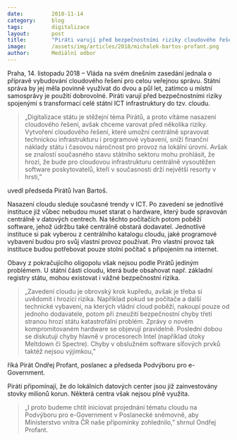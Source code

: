 ```yaml
---
date:         2018-11-14
category:     blog
tags:         digitalizace
layout:       post
title:        "Piráti varují před bezpečnostními riziky cloudového řešení pro veřejnou správu"
image:        /assets/img/articles/2018/michalek-bartos-profant.png
author:       Mediální odbor
---
```

 

Praha, 14. listopadu 2018 – Vláda na svém dnešním zasedání jednala o přípravě vybudování cloudového řešení pro celou veřejnou správu. Státní správa by jej měla povinně využívat do dvou a půl let, zatímco u místní samosprávy je použití dobrovolné. Piráti varují před bezpečnostními riziky spojenými s transformací celé státní ICT infrastruktury do tzv. cloudu.

> „Digitalizace státu je stěžejní téma Pirátů, a proto vítáme nasazení cloudového řešení, avšak chceme varovat před několika riziky. Vytvoření cloudového řešení, které umožní centrálně spravovat technickou infrastrukturu i programové vybavení, sníží finanční náklady státu i časovou náročnost pro provoz na lokální úrovni. Avšak se znalostí současného stavu státního sektoru mohu prohlásit, že hrozí, že bude pro cloudovou infrastrukturu centrálně vysoutěžen software poskytovatelů, kteří v současnosti drží největší resorty v hrsti,” 

uvedl předseda Pirátů Ivan Bartoš. 

Nasazení cloudu sleduje současné trendy v ICT. Po zavedení se jednotlivé instituce již vůbec nebudou muset starat o hardware, který bude spravován centrálně v datových centrech. Na těchto počítačích potom poběží software, jehož údržbu také centrálně obstará dodavatel. Jednotlivé instituce si pak vyberou z centrálního katalogu cloudu, jaké programové vybavení budou pro svůj vlastní provoz používat. Pro vlastní provoz tak instituce budou potřebovat pouze stolní počítač s připojením na internet.

Obavy z pokračujícího oligopolu však nejsou podle Pirátů jediným problémem. U státní části cloudu, která bude obsahovat např. základní registry státu, mohou existovat i vážné bezpečnostní rizika. 

> „Zavedení cloudu je obrovský krok kupředu, avšak je třeba si uvědomit i hrozící rizika. Například pokud se počítače a další technické vybavení, na kterých vládní cloud poběží, nakoupí pouze od jednoho dodavatele, potom při zneužití bezpečnostní chyby třetí stranou hrozí státu katastrofální problém. Zprávy o novém kompromitovaném hardware se objevují pravidelně. Poslední dobou se diskutují chyby hlavně v procesorech Intel (například útoky Meltdown či Spectre). Chyby v obslužném software síťových prvků taktéž nejsou výjimkou,” 

říká Pirát Ondřej Profant, poslanec a předseda Podvýboru pro e-Government.

Piráti připomínají, že do lokálních datových center jsou již zainvestovány stovky milionů korun. Některá centra však nejsou plně využita. 

> „I proto budeme chtít iniciovat projednání tématu cloudu na Podvýboru pro e-Government v Poslanecké sněmovně, aby Ministerstvo vnitra ČR naše připomínky zohlednilo,” shrnul Ondřej Profant.

